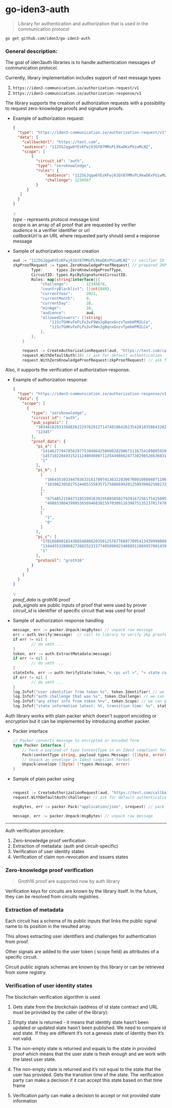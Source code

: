 # go-iden3-auth

> Library for authentication and authorization that is used in the communication protocol
>


`go get github.com/iden3/go-iden3-auth`

### General description:

The goal of iden3auth libraries is to handle authentication messages of communication protocol.

Currently, library implementation includes support of next message types

1. `https://iden3-communication.io/authorization-request/v1`
2. `https://iden3-communication.io/authorization-response/v1`

The library supports the creation of authorization requests with a possibility to request zero-knowledge proofs and signature proofs.

- Example of authorization request:

    ```json
    {
      "type": "https://iden3-communication.io/authorization-request/v1",
      "data": {
        "callbackUrl": "https://test.com",
        "audience": "1125GJqgw6YEsKFwj63GY87MMxPL9kwDKxPUiwMLNZ",
        "scope": [
            {
              "circuit_id": "auth",
              "type": "zeroknowledge",
              "rules": {
                  "audience": "1125GJqgw6YEsKFwj63GY87MMxPL9kwDKxPUiwMLNZ",
                  "challenge": 1234567
              }
          }
       ]
      }
    }
    ```

    💡 <br />
    _type_ - represents protocol message kind <br />
    _scope_ is an array of all proof that are requested by verifier<br />
    _audience_ is a verifier identifier or url<br />
    _callbackUrl_  is an URL  where requested party should send a response message<br />


- Sample of authorization request creation

    ```go
    aud := "1125GJqgw6YEsKFwj63GY87MMxPL9kwDKxPUiwMLNZ" // verifier ID
    zkpProofRequest := types.ZeroKnowledgeProofRequest{ // prepared ZKP request for KYC circuit
    		Type:      types.ZeroKnowledgeProofType,
    		CircuitID: types.KycBySignaturesCircuitID,
    		Rules: map[string]interface{}{
    			"challenge":        12345678,
    			"countryBlacklist": []int{840},
    			"currentYear":      2021,
    			"currentMonth":     9,
    			"currentDay":       28,
    			"minAge":           18,
    			"audience":         aud,
    			"allowedIssuers": []string{
    				"115zTGHKvFeFLPu3vF9Wx2gBqnxGnzvTpmkHPM2LCe",
    				"115zTGHKvFeFLPu3vF9Wx2gBqnxGnzvTpmkHPM2LCe",
    			},
    		},
    	}
    
    	request := CreateAuthorizationRequest(aud, "https://test.com/callback") //creation
    	request.WithDefaultAuth(10) // ask for default authentication
    	request.WithZeroKnowledgeProofRequest(zkpProofRequest) // ask for specific proof
    ```


Also, it supports the verification of authorization-response.

- Example of authorization response:

    ```json
    {
      "type": "https://iden3-communication.io/authorization-response/v1",
      "data": {
        "scope": [
          {
            "type": "zeroknowledge",
            "circuit_id": "auth",
            "pub_signals": [
              "383481829333688262229762912714748186426235428103586432827469388069546950656",
              "12345"
            ],
            "proof_data": {
              "pi_a": [
                "14146277947056297753840642586002829867111675410988595047766001252156753371528",
                "14571022849315211248046007113544986624773029852663683182064313232057584750907",
                "1"
              ],
              "pi_b": [
                [
                  "16643510334478363316178974136322830670001098048711963846055396047727066595515",
                  "10398230582752448515583571758866992012509398625081722188208617704185602394573"
                ],
                [
                  "6754852150473185509183929580585027939167256175425095292505368999953776521762",
                  "4988338043999536569468301597030911639875135237017470300699903062776921637682"
                ],
                [
                  "1",
                  "0"
                ]
              ],
              "pi_c": [
                "17016608018243685488662035612576776697709541343999980909476169114486580874935",
                "1344455328868272682523157740509602348889110849570014394831093852006878298645",
                "1"
              ],
              "protocol": "groth16"
            }
          }
        ]
      }
    }
    ```

    💡 <br />
    *proof_data* is groth16 proof <br />
    *pub_signals*  are public inputs of proof that were used by prover <br />
    *circuit_id* is identifier of specific circuit that was used for proof <br />

   

- Sample of authorization response handling

    ```go
    message, err := packer.Unpack(msgBytes) // unpack raw message
    err = auth.Verify(message)  // call to library to verify zkp proofs
    if err != nil {
    		// do smth ...
    }
    token, err := auth.ExtractMetadata(message)
    if err != nil {
    		// do smth ...
    }
    stateInfo, err := auth.VerifyState(token,"< rpc url >", "< state contract address >")
    if err != nil {
    		// do smth ...
    }
    log.Infof("user identifier from token %s", token.Identifier) // we can get user id from proofs 
    log.Infof("auth challenge that was %s", token.Challenge) // we can get challenge from proofs 
    log.Infof("any other info from token %+v", token.Scope) // we can get any info according to circuit schemas
    log.Infof("state information latest: %t, transition time: %v", stateInfo.Latest, stateInfo.TransitionTimestamp) // we can get info about state

   ```


Auth library works with plain packer which doesn't support encoding or encryption but it can be implemented by introducing another packer.

- Packer interface

    ```go
    // Packer converts message to encrypted or encoded form
    type Packer interface {
    	// Pack a payload of type ContentType in an Iden3 compliant format using the sender identity
    	Pack(contentType string, payload types.Message) ([]byte, error)
    	// Unpack an envelope in Iden3 compliant format.
    	Unpack(envelope []byte) (*types.Message, error)
    }
    ```

- Sample of plain packer using

    ```go
    
    request := CreateAuthorizationRequest(aud, "https://test.com/callback") //creation
    request.WithDefaultAuth(challenge) // ask for default authentication
    
    msgBytes, err := packer.Pack("application/json", &request) // pack any message
    
    message, err := packer.Unpack(msgBytes) // unpack raw message
    
    ```


---

Auth verification procedure:

1. Zero-knowledge proof verification
2. Extraction of metadata: (auth and circuit-specific)
3. Verification of user identity states
4. Verification of claim non-revocation and issuers states

### Zero-knowledge proof verification

> Groth16 proof are supported now by auth library
>

Verification keys for circuits are known by the library itself. In the future, they can be resolved from circuits registries.

### Extraction of metadata

Each circuit has a schema of its public inputs that links the public signal name to its position in the resulted array.

This allows extracting user identifiers and challenges for authentication from proof.

Other signals are added to the user token ( scope field) as attributes of a specific circuit.

Circuit public signals schemas are known by this library or can be retrieved from some registry.

### Verification of user identity states

The blockchain verification algorithm is used

1. Gets state from the blockchain (address of id state contract and URL must be provided by the caller of the library):
  1. Empty state is returned - it means that identity state hasn’t been updated or updated state hasn’t been published. We need to compare id and state. If they are different it’s not a genesis state of identity then it’s not valid.
  2. The non-empty state is returned and equals to the state in provided proof which means that the user state is fresh enough and we work with the latest user state.
  3. The non-empty state is returned and it’s not equal to the state that the user has provided. Gets the transition time of the state. The verification party can make a decision if it can accept this state based on that time frame

2. Verification party can make a decision to accept or not provided state information
